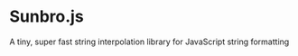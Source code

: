 Sunbro.js
=========

 A tiny, super fast string interpolation library for JavaScript string formatting
